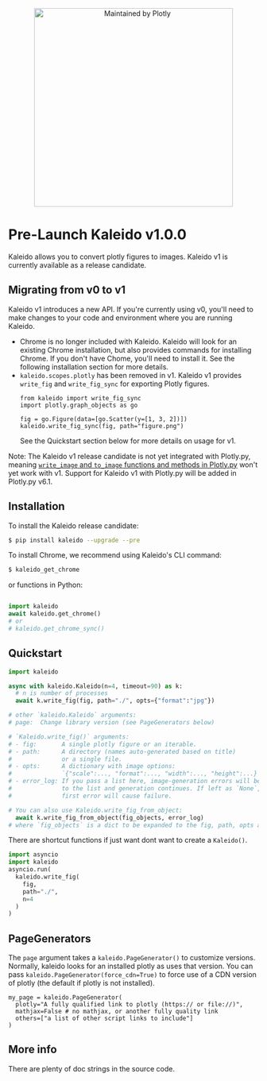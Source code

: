 
<div align="center">
  <a href="https://dash.plotly.com/project-maintenance">
    <img src="https://dash.plotly.com/assets/images/maintained-by-plotly.png"
    width="400px" alt="Maintained by Plotly">
  </a>
</div>

# Pre-Launch Kaleido v1.0.0

Kaleido allows you to convert plotly figures to images. Kaleido v1 is currently available as a release candidate.

## Migrating from v0 to v1

Kaleido v1 introduces a new API. If you're currently using v0, you'll need to make changes to your code and environment where you are running Kaleido.

- Chrome is no longer included with Kaleido. Kaleido will look for an existing Chrome installation, but also provides commands for installing Chrome. If you don't have Chome, you'll need to install it. See the following installation section for more details.
- `kaleido.scopes.plotly` has been removed in v1. Kaleido v1 provides `write_fig` and `write_fig_sync` for exporting Plotly figures.
  ```
  from kaleido import write_fig_sync
  import plotly.graph_objects as go

  fig = go.Figure(data=[go.Scatter(y=[1, 3, 2])])
  kaleido.write_fig_sync(fig, path="figure.png")
  ```
  See the Quickstart section below for more details on usage for v1.

Note: The Kaleido v1 release candidate is not yet integrated with Plotly.py, meaning [`write_image` and `to_image` functions and methods in Plotly.py](https://plotly.com/python/static-image-export/) won't yet work with v1. Support for Kaleido v1 with Plotly.py will be added in Plotly.py v6.1.

## Installation

To install the Kaleido release candidate:

```bash
$ pip install kaleido --upgrade --pre
```

To install Chrome, we recommend using Kaleido's CLI command:

```bash
$ kaleido_get_chrome
```

or functions in Python:

```python

import kaleido
await kaleido.get_chrome()
# or
# kaleido.get_chrome_sync()
```

## Quickstart

```python
import kaleido

async with kaleido.Kaleido(n=4, timeout=90) as k:
  # n is number of processes
  await k.write_fig(fig, path="./", opts={"format":"jpg"})

# other `kaleido.Kaleido` arguments:
# page:  Change library version (see PageGenerators below)

# `Kaleido.write_fig()` arguments:
# - fig:       A single plotly figure or an iterable.
# - path:      A directory (names auto-generated based on title)
#              or a single file.
# - opts:      A dictionary with image options:
#              `{"scale":..., "format":..., "width":..., "height":...}`
# - error_log: If you pass a list here, image-generation errors will be appended
#              to the list and generation continues. If left as `None`, the
#              first error will cause failure.

# You can also use Kaleido.write_fig_from_object:
  await k.write_fig_from_object(fig_objects, error_log)
# where `fig_objects` is a dict to be expanded to the fig, path, opts arguments.
```

There are shortcut functions if just want dont want to create a `Kaleido()`.

```python
import asyncio
import kaleido
asyncio.run(
  kaleido.write_fig(
    fig,
    path="./",
    n=4
  )
)
```

## PageGenerators

The `page` argument takes a `kaleido.PageGenerator()` to customize versions.
Normally, kaleido looks for an installed plotly as uses that version. You can pass
`kaleido.PageGenerator(force_cdn=True)` to force use of a CDN version of plotly (the
default if plotly is not installed).
```
my_page = kaleido.PageGenerator(
  plotly="A fully qualified link to plotly (https:// or file://)",
  mathjax=False # no mathjax, or another fully quality link
  others=["a list of other script links to include"]
)
```

## More info

There are plenty of doc strings in the source code.

[choreographer]: https://pypi.org/project/choreographer/
[plotly]: https://plotly.com/
[plotly-export]: https://plotly.com/python/static-image-export/
[pypi]: https://pypi.org/
[repo]: https://github.com/plotly/Kaleido
